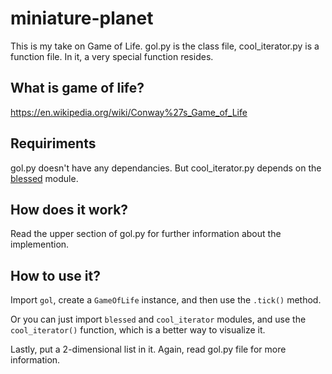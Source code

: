 # miniature-planet
This is my take on Game of Life.
gol.py is the class file, cool_iterator.py is a function file. In it, a very special function resides.

## What is game of life?
https://en.wikipedia.org/wiki/Conway%27s_Game_of_Life

## Requiriments
gol.py doesn't have any dependancies. But cool_iterator.py depends on the [blessed](https://pypi.org/project/blessed/) module.

## How does it work?
Read the upper section of gol.py for further information about the implemention.

## How to use it?
Import ```gol```, create a ```GameOfLife``` instance, and then use the ```.tick()``` method.

Or you can just import ```blessed``` and ```cool_iterator``` modules, and use the ```cool_iterator()``` function, 
which is a better way to visualize it.

Lastly, put a 2-dimensional list in it. Again, read gol.py file for more information.
